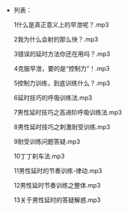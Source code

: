 - 列表：

    1什么是真正意义上的早泄呢？.mp3
    
    2我为什么会射的那么快？.mp3    
        
    3错误的延时方法你还在用吗？.mp3
    
    4克服早泄，要的是“控制力”！.mp3
    
    5控制力训练，到底训练什么？.mp3
    
    6延时技巧的呼吸训练法.mp3
    
    7男性延时技巧之高进阶呼吸训练法.mp3
    
    8男性延时技巧之刺激耐受训练.mp3
    
    9耐受训练问题答疑.mp3
    
    10丁丁刹车法.mp3
    
    11男性延时的节奏训练-律动.mp3
    
    12男性延时节奏训练之整体.mp3
    
    13关于男性延时的答疑解惑.mp3
